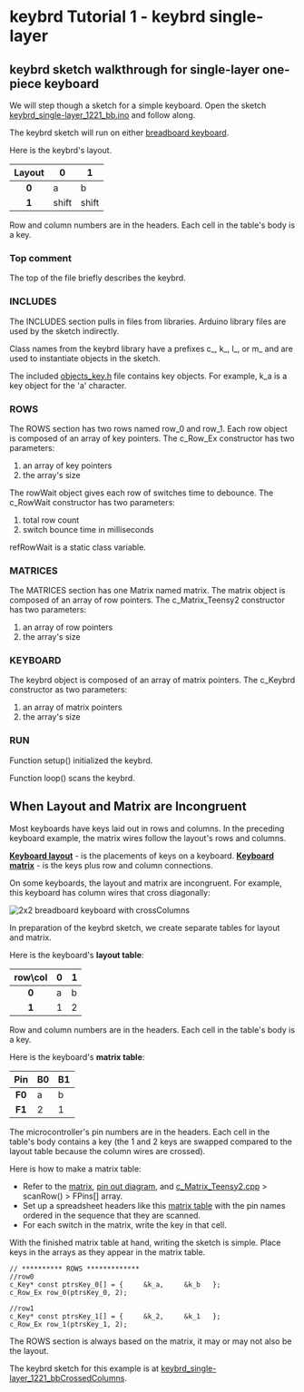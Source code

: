 keybrd Tutorial 1 - keybrd single-layer
=======================================

## keybrd sketch walkthrough for single-layer one-piece keyboard
We will step though a sketch for a simple keyboard.
Open the sketch [keybrd_single-layer_1221_bb.ino](../keybrd_sketches/keybrd_single-layer/keybrd_single-layer_1221_bb/keybrd_single-layer_1221_bb.ino) and follow along.

The keybrd sketch will run on either [breadboard keyboard](https://github.com/wolfv6/breadboard_keyboard).

Here is the keybrd's layout.

| Layout | **0** | **1** |  
|:------:|-------|-------|  
|  **0** | a     | b     |  
|  **1** | shift | shift |  

Row and column numbers are in the headers.
Each cell in the table's body is a key.

### Top comment
The top of the file briefly describes the keybrd.

### INCLUDES
The INCLUDES section pulls in files from libraries.
Arduino library files are used by the sketch indirectly.

Class names from the keybrd library have a prefixes c\_, k\_, l\_, or m\_
 and are used to instantiate objects in the sketch.

The included [objects_key.h](../libraries/keybrd/objects_key.h) file contains key objects.
For example, k_a is a key object for the 'a' character.

### ROWS
The ROWS section has two rows named row_0 and row_1.
Each row object is composed of an array of key pointers.
The c_Row_Ex constructor has two parameters:
1. an array of key pointers
2. the array's size

The rowWait object gives each row of switches time to debounce.
The c_RowWait constructor has two parameters:
1. total row count
2. switch bounce time in milliseconds

refRowWait is a static class variable.

### MATRICES
The MATRICES section has one Matrix named matrix.
The matrix object is composed of an array of row pointers.
The c_Matrix_Teensy2 constructor has two parameters:
1. an array of row pointers
2. the array's size

### KEYBOARD
The keybrd object is composed of an array of matrix pointers.
The c_Keybrd constructor as two parameters:
1. an array of matrix pointers
2. the array's size

### RUN
Function setup() initialized the keybrd.

Function loop() scans the keybrd.

## When Layout and Matrix are Incongruent
Most keyboards have keys laid out in rows and columns.
In the preceding keyboard example, the matrix wires follow the layout's rows and columns.

**[Keyboard layout](http://en.wikipedia.org/wiki/Keyboard_layout)** -
is the placements of keys on a keyboard.
**[Keyboard matrix](http://deskthority.net/wiki/Matrix)** -
is the keys plus row and column connections.

On some keyboards, the layout and matrix are incongruent.
For example, this keyboard has column wires that cross diagonally:

![2x2 breadboard keyboard with crossColumns](https://github.com/wolfv6/breadboard_keyboard/blob/master/images/breadboard_keyboard_2x2_crossColumns.jpg "2x2 breadboard keyboard with crossColumns")

In preparation of the keybrd sketch, we create separate tables for layout and matrix.

Here is the keyboard's **layout table**:

| row\col | **0** | **1** |  
|:-------:|-------|-------|
|  **0**  | a     | b     |  
|  **1**  | 1     | 2     |  

Row and column numbers are in the headers.
Each cell in the table's body is a key.

Here is the keyboard's **matrix table**:

|   Pin  | **B0** | **B1** |  
|:------:|--------|--------|  
| **F0** | a      | b      |  
| **F1** | 2      | 1      |  

The microcontroller's pin numbers are in the headers.
Each cell in the table's body contains a key
(the 1 and 2 keys are swapped compared to the layout table because the column wires are crossed).

Here is how to make a matrix table:
* Refer to the
  [matrix](https://github.com/wolfv6/breadboard_keyboard/blob/master/images/breadboard_keyboard_2x2_crossColumns.jpg),
  [pin out diagram](https://github.com/wolfv6/breadboard_keyboard/blob/master/connecting_teensy2_to_keyboard.md), and
  [c_Matrix_Teensy2.cpp](../libraries/keybrd/c_Matrix_Teensy2.cpp) > scanRow() > FPins[] array.
* Set up a spreadsheet headers like this
  [matrix table](../keybrd_sketches/keybrd_multi-layer/keybrd_multi-layer_1221_bbCrossedColumns/keybrd_single-layer_1221_bbCrossedColumns_tables.ods)
  with the pin names ordered in the sequence that they are scanned.
* For each switch in the matrix, write the key in that cell.

With the finished matrix table at hand, writing the sketch is simple.
Place keys in the arrays as they appear in the matrix table.

```
// ********** ROWS *************
//row0
c_Key* const ptrsKey_0[] = {     &k_a,     &k_b   };
c_Row_Ex row_0(ptrsKey_0, 2);

//row1
c_Key* const ptrsKey_1[] = {     &k_2,     &k_1   };
c_Row_Ex row_1(ptrsKey_1, 2);
```
The ROWS section is always based on the matrix, it may or may not also be the layout.

The keybrd sketch for this example is at [keybrd_single-layer_1221_bbCrossedColumns](../keybrd_sketches/keybrd_single-layer/keybrd_single-layer_1221_bbCrossedColumns/keybrd_single-layer_1221_bbCrossedColumns).
